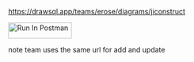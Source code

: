 https://drawsql.app/teams/erose/diagrams/jiconstruct

[<img src="https://run.pstmn.io/button.svg" alt="Run In Postman" style="width: 128px; height: 32px;">](https://homadil-tech.postman.co/collection/33389308-c3be9a30-9ee3-46d4-9f86-cb74b3614b02?source=rip_markdown&active-environment=33389308-0ddba0a5-583a-4b84-bdf8-c0a0f22729f9)

note
team uses the same url for add and update
